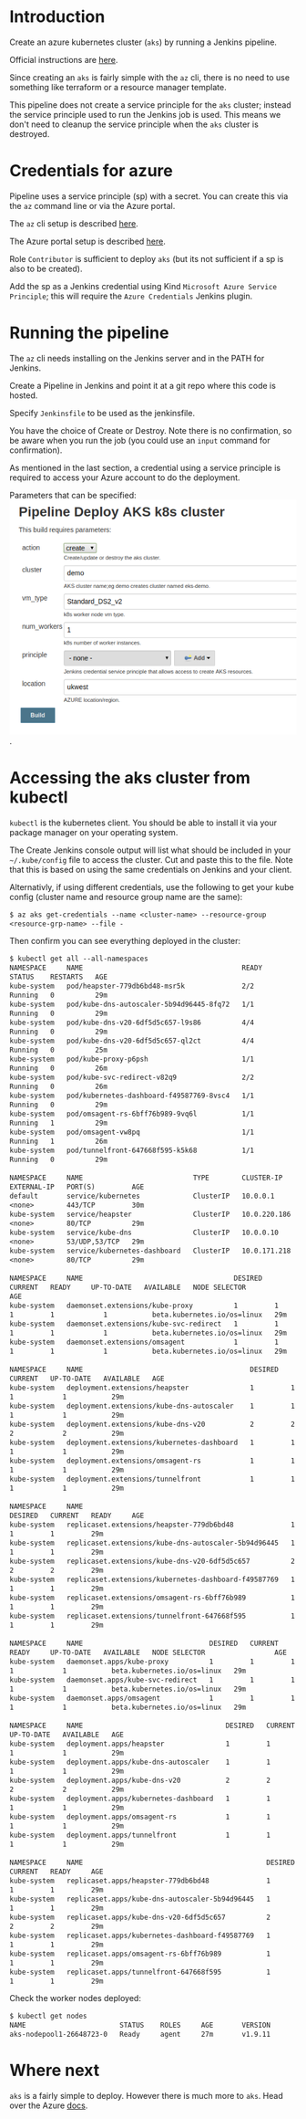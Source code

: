 # Introduction

Create an azure kubernetes cluster (`aks`) by running a Jenkins pipeline.

Official instructions are [here](https://docs.microsoft.com/en-us/azure/aks/kubernetes-walkthrough).

Since creating an `aks` is fairly simple with the `az` cli, there is no need to use something like terraform or a resource manager template.

This pipeline does not create a service principle for the `aks` cluster; instead the service principle used to run the Jenkins job is used. This means we don't need to cleanup the service principle when the `aks` cluster is destroyed.

# Credentials for azure

Pipeline uses a service principle (sp) with a secret. You can create this via the `az` command line or via the Azure portal.

The `az` cli setup is described [here](https://www.terraform.io/docs/providers/azurerm/auth/service_principal_client_secret.html).

The Azure portal setup is described [here](https://docs.microsoft.com/en-gb/azure/active-directory/develop/howto-create-service-principal-portal).

Role `Contributor` is sufficient to deploy `aks` (but its not sufficient if a sp is also to be created).

Add the sp as a Jenkins credential using Kind `Microsoft Azure Service Principle`; this will require the `Azure Credentials` Jenkins plugin.

# Running the pipeline

The `az` cli needs installing on the Jenkins server and in the PATH for Jenkins.

Create a Pipeline in Jenkins and point it at a git repo where this code is hosted. 

Specify `Jenkinsfile` to be used as the jenkinsfile.

You have the choice of Create or Destroy. Note there is no confirmation, so be aware when you run the job (you could use an `input` command for confirmation).

As mentioned in the last section, a credential using a service principle is required to access your Azure account to do the deployment.

Parameters that can be specified: ![alt text](parameters.png).

# Accessing the aks cluster from kubectl

`kubectl` is the kubernetes client. You should be able to install it via your package manager on your operating system.

The Create Jenkins console output will list what should be included in your `~/.kube/config` file to access the cluster. Cut and paste this to the file. Note that this is based on using the same credentials on Jenkins and your client.

Alternativly, if using different credentials, use the following to get your kube config (cluster name and resource group name are the same):

```
$ az aks get-credentials --name <cluster-name> --resource-group <resource-grp-name> --file -
```

Then confirm you can see everything deployed in the cluster:

```
$ kubectl get all --all-namespaces
NAMESPACE     NAME                                       READY     STATUS    RESTARTS   AGE
kube-system   pod/heapster-779db6bd48-msr5k              2/2       Running   0          29m
kube-system   pod/kube-dns-autoscaler-5b94d96445-8fq72   1/1       Running   0          29m
kube-system   pod/kube-dns-v20-6df5d5c657-l9s86          4/4       Running   0          29m
kube-system   pod/kube-dns-v20-6df5d5c657-ql2ct          4/4       Running   0          25m
kube-system   pod/kube-proxy-p6psh                       1/1       Running   0          26m
kube-system   pod/kube-svc-redirect-v82q9                2/2       Running   0          26m
kube-system   pod/kubernetes-dashboard-f49587769-8vsc4   1/1       Running   0          29m
kube-system   pod/omsagent-rs-6bff76b989-9vq6l           1/1       Running   1          29m
kube-system   pod/omsagent-vw8pq                         1/1       Running   1          26m
kube-system   pod/tunnelfront-647668f595-k5k68           1/1       Running   0          29m

NAMESPACE     NAME                           TYPE        CLUSTER-IP     EXTERNAL-IP   PORT(S)         AGE
default       service/kubernetes             ClusterIP   10.0.0.1       <none>        443/TCP         30m
kube-system   service/heapster               ClusterIP   10.0.220.186   <none>        80/TCP          29m
kube-system   service/kube-dns               ClusterIP   10.0.0.10      <none>        53/UDP,53/TCP   29m
kube-system   service/kubernetes-dashboard   ClusterIP   10.0.171.218   <none>        80/TCP          29m

NAMESPACE     NAME                                     DESIRED   CURRENT   READY     UP-TO-DATE   AVAILABLE   NODE SELECTOR                 AGE
kube-system   daemonset.extensions/kube-proxy          1         1         1         1            1           beta.kubernetes.io/os=linux   29m
kube-system   daemonset.extensions/kube-svc-redirect   1         1         1         1            1           beta.kubernetes.io/os=linux   29m
kube-system   daemonset.extensions/omsagent            1         1         1         1            1           beta.kubernetes.io/os=linux   29m

NAMESPACE     NAME                                         DESIRED   CURRENT   UP-TO-DATE   AVAILABLE   AGE
kube-system   deployment.extensions/heapster               1         1         1            1           29m
kube-system   deployment.extensions/kube-dns-autoscaler    1         1         1            1           29m
kube-system   deployment.extensions/kube-dns-v20           2         2         2            2           29m
kube-system   deployment.extensions/kubernetes-dashboard   1         1         1            1           29m
kube-system   deployment.extensions/omsagent-rs            1         1         1            1           29m
kube-system   deployment.extensions/tunnelfront            1         1         1            1           29m

NAMESPACE     NAME                                                   DESIRED   CURRENT   READY     AGE
kube-system   replicaset.extensions/heapster-779db6bd48              1         1         1         29m
kube-system   replicaset.extensions/kube-dns-autoscaler-5b94d96445   1         1         1         29m
kube-system   replicaset.extensions/kube-dns-v20-6df5d5c657          2         2         2         29m
kube-system   replicaset.extensions/kubernetes-dashboard-f49587769   1         1         1         29m
kube-system   replicaset.extensions/omsagent-rs-6bff76b989           1         1         1         29m
kube-system   replicaset.extensions/tunnelfront-647668f595           1         1         1         29m

NAMESPACE     NAME                               DESIRED   CURRENT   READY     UP-TO-DATE   AVAILABLE   NODE SELECTOR                 AGE
kube-system   daemonset.apps/kube-proxy          1         1         1         1            1           beta.kubernetes.io/os=linux   29m
kube-system   daemonset.apps/kube-svc-redirect   1         1         1         1            1           beta.kubernetes.io/os=linux   29m
kube-system   daemonset.apps/omsagent            1         1         1         1            1           beta.kubernetes.io/os=linux   29m

NAMESPACE     NAME                                   DESIRED   CURRENT   UP-TO-DATE   AVAILABLE   AGE
kube-system   deployment.apps/heapster               1         1         1            1           29m
kube-system   deployment.apps/kube-dns-autoscaler    1         1         1            1           29m
kube-system   deployment.apps/kube-dns-v20           2         2         2            2           29m
kube-system   deployment.apps/kubernetes-dashboard   1         1         1            1           29m
kube-system   deployment.apps/omsagent-rs            1         1         1            1           29m
kube-system   deployment.apps/tunnelfront            1         1         1            1           29m

NAMESPACE     NAME                                             DESIRED   CURRENT   READY     AGE
kube-system   replicaset.apps/heapster-779db6bd48              1         1         1         29m
kube-system   replicaset.apps/kube-dns-autoscaler-5b94d96445   1         1         1         29m
kube-system   replicaset.apps/kube-dns-v20-6df5d5c657          2         2         2         29m
kube-system   replicaset.apps/kubernetes-dashboard-f49587769   1         1         1         29m
kube-system   replicaset.apps/omsagent-rs-6bff76b989           1         1         1         29m
kube-system   replicaset.apps/tunnelfront-647668f595           1         1         1         29m
```

Check the worker nodes deployed:

```
$ kubectl get nodes
NAME                       STATUS    ROLES     AGE       VERSION
aks-nodepool1-26648723-0   Ready     agent     27m       v1.9.11
```

# Where next

`aks` is a fairly simple to deploy. However there is much more to `aks`. Head over the Azure [docs](https://docs.microsoft.com/en-us/azure/aks/kubernetes-walkthrough).
